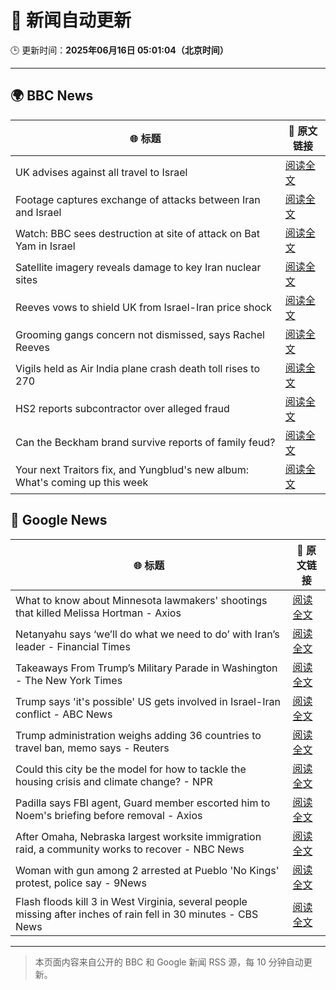 # 🧠 新闻自动更新

🕒 更新时间：**2025年06月16日 05:01:04（北京时间）**

---

## 🌍 BBC News

| 🌐 标题 | 🔗 原文链接 |
|--------|-------------|
| UK advises against all travel to Israel | [阅读全文](https://www.bbc.com/news/articles/c1kvk8jpy3vo) |
| Footage captures exchange of attacks between Iran and Israel | [阅读全文](https://www.bbc.com/news/videos/cy9090yje1do) |
| Watch: BBC sees destruction at site of attack on Bat Yam in Israel | [阅读全文](https://www.bbc.com/news/videos/cy9098pq0v1o) |
| Satellite imagery reveals damage to key Iran nuclear sites | [阅读全文](https://www.bbc.com/news/articles/c7808xvv737o) |
| Reeves vows to shield UK from Israel-Iran price shock | [阅读全文](https://www.bbc.com/news/articles/c3080q893z3o) |
| Grooming gangs concern not dismissed, says Rachel Reeves | [阅读全文](https://www.bbc.com/news/articles/cz0d09zkyy7o) |
| Vigils held as Air India plane crash death toll rises to 270 | [阅读全文](https://www.bbc.com/news/articles/c0575me7j82o) |
| HS2 reports subcontractor over alleged fraud | [阅读全文](https://www.bbc.com/news/articles/cje7edx5wzwo) |
| Can the Beckham brand survive reports of family feud? | [阅读全文](https://www.bbc.com/news/articles/cd62dq8gevpo) |
| Your next Traitors fix, and Yungblud's new album: What's coming up this week | [阅读全文](https://www.bbc.com/news/articles/cwy7q4005v2o) |

## 📰 Google News

| 🌐 标题 | 🔗 原文链接 |
|--------|-------------|
| What to know about Minnesota lawmakers' shootings that killed Melissa Hortman - Axios | [阅读全文](https://news.google.com/rss/articles/CBMigAFBVV95cUxQQmtPMkFOOXBKOVFXUzIxRHlKTjBXSktVcURRSUFVWXBGSERxS29saV9iOVQ4Yk1JTzhNcWxvNXVmTW1GNThHTTBjNml2Y2xpSTNYeDNmeG5wa2o0bndMNm0wUVVjVDNiX283ck1VZ19FakpfTkZ3X1JDZWV0YzJLYg?oc=5) |
| Netanyahu says ‘we’ll do what we need to do’ with Iran’s leader - Financial Times | [阅读全文](https://news.google.com/rss/articles/CBMicEFVX3lxTE5tS3ZZXzVPOHpDWmtXYk9Ba09xMFpwYl9Jbzdhc2FkR1FlMUdvWE5pczRNVkxSVU9OZDl1bHBhUkIzdXBSWWpUajZCTkpneWMwd2lMZlVoa2E0d0ZGa1RMMG11ZkVLWUhMV0o1VW9yaHk?oc=5) |
| Takeaways From Trump’s Military Parade in Washington - The New York Times | [阅读全文](https://news.google.com/rss/articles/CBMiiwFBVV95cUxOVG82dHZHZU1zYzZReV9fTHcycGVDVGJmcF96TlVKem9mWEd2SV8za3ZraFlkcjVSNVpkV3VxQ0p5dmVtR1dGVGRiTjcxUEtlcGZYdHk3RzlocnF2RG5LNU50OFZvSlpIVXJwOW5rU0FHVEhPU0JXajF4X1N2WHdrVXhhWk9DYWFFRU5n?oc=5) |
| Trump says 'it's possible' US gets involved in Israel-Iran conflict - ABC News | [阅读全文](https://news.google.com/rss/articles/CBMimgFBVV95cUxOQWd5SU5DVzRNVFQ0cWxfWU1PVzJtN0xoc1AtdmFfajRtc1Rja3RmbElEWFVKdk1nQm9zVklac285dUZxVFYyMWRsR3locWVZOUhyeTBaNUtpV0R0ZHJvcjB6WVhrbGcxNTNfbFlrMU5maU40UHBaM3lERVZhRW45UGhNbUcxaG1OZllVdDBETC1fY1NkN2FKX21B0gGfAUFVX3lxTE5QLThDUGxXUzJHZGNkZ00wWU5PQnB5RU1GYWFfOWZ2TGtfWFRFZnBWV1FoUzQtVmNWblB6TjVaWGgzUGYzY0R6Z1dJUmtvWmk0ZzFWRG5KRnBzOVoySkcyTUxFSlR2VkFxeGkxcGRmTkdibUdTVWJsZHBkejNfTU42OGlndnFLc3QyUHk5XzJZU05yUnhOWU1JR2tveHNsWQ?oc=5) |
| Trump administration weighs adding 36 countries to travel ban, memo says - Reuters | [阅读全文](https://news.google.com/rss/articles/CBMiswFBVV95cUxNS0hfZkpQNUtKYnJNcEN3SkdrUUgxTmJiLWFfT1Rsekx3MjVHRHdlMHB6MFRUN1RJVEpzYlpsNkZsZi0wb0E1QUpxeWt3NTh6aTI5NzRDTExjbGZvZDlOME5zT00wTDNuMkxnVnA5anlRVm1iX1l1Q21uTmFzU1N3OUMySnlveHBuVE5DR1RDdVY2bkRac3pLVDRtMGhYdDJQV0tkalJZTWRYZjZsQXdKUlUtUQ?oc=5) |
| Could this city be the model for how to tackle the housing crisis and climate change? - NPR | [阅读全文](https://news.google.com/rss/articles/CBMingFBVV95cUxQLWxKcHJENjJ5bmE3c19mc1NiUUJuM21DMUpZZWtzZVF1Q0lhR3FUOHYtWWhjd1dJcmowcGp3VkhmTndfNzI3OFM3dkFYQ0FfenFqX1FBdWNMMDNjeV9VeUZPbUJyV09FSXRwbF9XTU5fM0RGOVV1TlNNRHNpRXFmSGV3N0RvQzBHd1RDc2VBN25DTGtOQWdSa3pjdUM0QQ?oc=5) |
| Padilla says FBI agent, Guard member escorted him to Noem's briefing before removal - Axios | [阅读全文](https://news.google.com/rss/articles/CBMieEFVX3lxTE05RzZnOVRJY2JrekFWUW4wOU9WSmhaaHY4Z251ZkctRlJUZTM2TXNOZjZvWXAzeVREUllLbFcyX1dtQWJnS25zREdON3VaZUx0elNCQjUtUmRFV2NRTFhnVXhSejE0ZkxoaDVtRFZYWW41dUF5M0RnSA?oc=5) |
| After Omaha, Nebraska largest worksite immigration raid, a community works to recover - NBC News | [阅读全文](https://news.google.com/rss/articles/CBMilAFBVV95cUxQQkZWemFWRWxiZHBPRElPNDlXTUgxXzJQSXlicTZIOWVqbnNfZWZtYWdZZnEzaThtd2NrMWR2eXM1QldoZ243SFVNWEJsVl9zZ0JVSWt0ZGN5R19ZTW5rTFZtOVRLZUhaX2JONmRrWVNRM1Rld3pLQnk0MFo0SEpsXzBRQlN2R2JMVXVRU29MOXpMYUhI0gFWQVVfeXFMT0dhY1R3ZjE4UjFLRDhOamNhSXRNSFFnbUQ5eXE1QVVyREZtUFcyaklrX0pGTEp2YUZ1cFllZ0d4SFE5TFhGWWN5OV94ZDhuQlg1ZGxSRmc?oc=5) |
| Woman with gun among 2 arrested at Pueblo 'No Kings' protest, police say - 9News | [阅读全文](https://news.google.com/rss/articles/CBMitgFBVV95cUxNVnRCVFRKWm50OGRaZjh3UnNINi1YMVVDQUR3bFFvTnFyU2YzUUVHWVgweXNvU0tEc3pRU0xBaWZLRF9wLWxQeTg5b0pKMjBhR015Y2EyR0M2c045TTBGRHdTZXI0eV9SbEFzMV9kRU43SFZWTUhuaThhdVZVZnBtZGxIaUVkbk1pUFJXRXFsVTF5T1FKdTBwQjVMb0JfbVFEczg3MGp0bnI1dUpfVGdWN3lOeU1jUQ?oc=5) |
| Flash floods kill 3 in West Virginia, several people missing after inches of rain fell in 30 minutes - CBS News | [阅读全文](https://news.google.com/rss/articles/CBMic0FVX3lxTE1ZYWNHUWVFYVZMUjZkWDFpLWc3c3hTQUN0c1I1VEFreEhvYlZSVVp4N1lyN0JSaGpLSmV4dXRhN0pRVF9jSmR1WWtCeVl3d19XRjM5QU85dTNJUm1WQkRORVhoZldPWkJnXzFtTURvNkRnemPSAXhBVV95cUxQeElzelBzalg2V1VTQTdFTmhXRkU0STlVa0ZNRTB1dW9idHA1SW5OMVRqZkFUam9YMGRrVFZRdzE4c0wzQXE5LXJiWWpaQWUxTy1WVFpqd0UxLTNESW51Sm4zQXU4ZDFxSGRQdEhndjd4VkViTHdic18?oc=5) |

---
> 本页面内容来自公开的 BBC 和 Google 新闻 RSS 源，每 10 分钟自动更新。